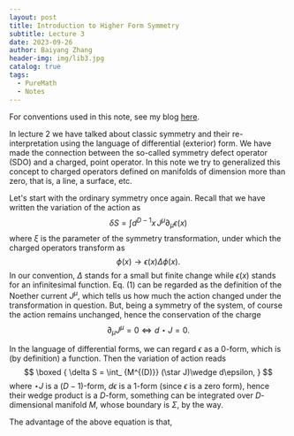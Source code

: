 ```yaml
---
layout: post
title: Introduction to Higher Form Symmetry
subtitle: Lecture 3
date: 2023-09-26
author: Baiyang Zhang
header-img: img/lib3.jpg
catalog: true
tags:
  - PureMath
  - Notes
---
```


For conventions used in this note, see my blog [here](http://www.mathlimbo.net/2022/07/17/Conventions-and-Formula/). 

In lecture 2 we have talked about classic symmetry and their re-interpretation using the language of differential (exterior) form. We have made the connection between the so-called symmetry defect operator (SDO) and a charged, point operator. In this note we try to generalized this concept to charged operators defined on manifolds of dimension more than zero, that is, a line, a surface, etc. 

Let's start with the ordinary symmetry once again. Recall that we have written the variation of the action as 
$$
\delta S = \int d^{D-1}x \, J^{\mu}\partial_ {\mu}\epsilon(x)
\tag{1}
$$
where $\xi$ is the parameter of the symmetry transformation, under which the charged operators transform as 
$$
\phi(x) \to \epsilon(x) \Delta \phi(x).
$$
In our convention, $\Delta$ stands for a small but finite change while $\epsilon(x)$ stands for an infinitesimal function. Eq. (1) can be regarded as the definition of the Noether current $J^{\mu}$, which tells us how much the action changed under the transformation in question. But, being a symmetry of the system, of course the action remains unchanged, hence the conservation of the charge 
$$
\partial_ {\mu}J^{\mu} = 0 \Longleftrightarrow d\star J=0.
$$

In the language of differential forms, we can regard $\epsilon$ as a $0$-form, which is (by definition) a function. Then the variation of action reads
$$
\boxed { 
\delta S = \int_ {M^{(D)}} (\star J)\wedge d\epsilon,
}
$$
where $\star J$ is a $(D-1)$-form, $d \epsilon$ is a $1$-form (since $\epsilon$ is a zero form), hence their wedge product is a $D$-form, something can be integrated over $D$-dimensional manifold $M$, whose boundary is $\Sigma$, by the way. 

The advantage of the above equation is that, 